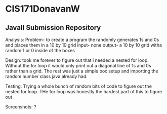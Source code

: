 # CIS171DonavanW
## JavaII Submission Repository

Analysis:
Problem- to create a program the randomly generates 1s and 0s and places them in a 10 by 10 grid
input- none
output- a 10 by 10 grid witha random 1 or 0 inside of the boxes

Design:
took me forever to figure out that i needed a nested for loop. Without the for loop it would only print out a diagonal line of 
1s and 0s rather than a grid. The rest was just a simple box setup and importing the random number class java already had.

Testing:
Trying a whole bunch of random bits of code to figure out the nested for loop. THe for loop was honestly the hardest part of this to figure out

Screenshots:
?

